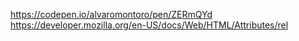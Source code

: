 https://codepen.io/alvaromontoro/pen/ZERmQYd
https://developer.mozilla.org/en-US/docs/Web/HTML/Attributes/rel
